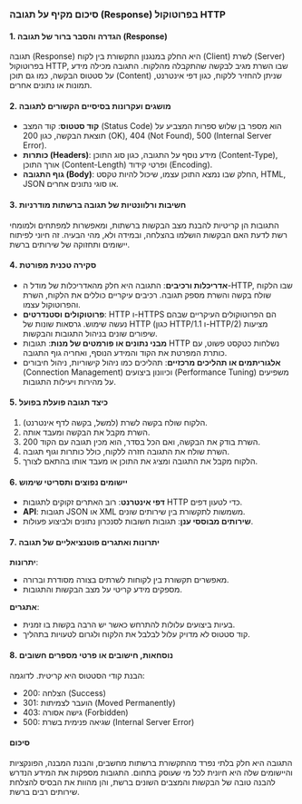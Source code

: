 ### סיכום מקיף על תגובה (Response) בפרוטוקול HTTP

#### 1. הגדרה והסבר ברור של תגובה (Response)
תגובה (Response) היא החלק במנגנון התקשורת בין לקוח (Client) לשרת (Server) בפרוטוקול HTTP, שבו השרת מגיב לבקשה שהתקבלה מהלקוח. התגובה מכילה מידע על סטטוס הבקשה, כמו גם תוכן (Content) שניתן להחזיר ללקוח, כגון דפי אינטרנט, תמונות או נתונים אחרים.

#### 2. מושגים ועקרונות בסיסיים הקשורים לתגובה
- **קוד סטטוס**: קוד המצב (Status Code) הוא מספר בן שלוש ספרות המצביע על תוצאת הבקשה, כגון 200 (OK), 404 (Not Found), 500 (Internal Server Error).
- **כותרות (Headers)**: מידע נוסף על התגובה, כגון סוג התוכן (Content-Type), אורך התוכן (Content-Length) ופרטי קידוד (Encoding).
- **גוף התגובה (Body)**: החלק שבו נמצא התוכן עצמו, שיכול להיות טקסט, HTML, JSON או סוגי נתונים אחרים.

#### 3. חשיבות ורלוונטיות של תגובה ברשתות מודרניות
התגובות הן קריטיות להבנת מצב הבקשות ברשתות, ומאפשרות למפתחים ולמומחי רשת לדעת האם הבקשות הושלמו בהצלחה, ובמידה ולא, מהי הבעיה. זה חיוני לפיתוח יישומים ותחזוקה של שירותים ברשת.

#### 4. סקירה טכנית מפורטת
- **אדריכלות ורכיבים**: התגובה היא חלק מהאדריכלות של מודל ה-HTTP, שבו הלקוח שולח בקשה והשרת מספק תגובה. רכיבים עיקריים כוללים את הלקוח, השרת והפרוטוקול עצמו.
- **פרוטוקולים וסטנדרטים**: HTTP ו-HTTPS הם הפרוטוקולים העיקריים שבהם נעשה שימוש. גרסאות שונות של HTTP (כגון HTTP/1.1 ו-HTTP/2) מציעות שיפורים שונים בניהול התגובות והבקשות.
- **מבני נתונים או פורמטים של מנות**: תגובות HTTP נשלחות כטקסט פשוט, עם כותרת המפרטת את הקוד והמידע הנוסף, ואחריה גוף התגובה.
- **אלגוריתמים או תהליכים מרכזיים**: תהליכים כמו ניהול קישוריות, ניהול חיבורים (Connection Management) וכיוונון ביצועים (Performance Tuning) משפיעים על מהירות ויעילות התגובות.

#### 5. כיצד תגובה פועלת בפועל
1. הלקוח שולח בקשה לשרת (למשל, בקשה לדף אינטרנט).
2. השרת מקבל את הבקשה ומעבד אותה.
3. השרת בודק את הבקשה, ואם הכל בסדר, הוא מכין תגובה עם הקוד 200.
4. השרת שולח את התגובה חזרה ללקוח, כולל כותרות וגוף תגובה.
5. הלקוח מקבל את התגובה ומציג את התוכן או מעבד אותו בהתאם לצורך.

#### 6. יישומים נפוצים ותסריטי שימוש
- **דפי אינטרנט**: רוב האתרים זקוקים לתגובות HTTP כדי לטעון דפים.
- **API**: תגובות JSON או XML משמשות לתקשורת בין שירותים שונים.
- **שירותים מבוססי ענן**: תגובות חשובות לסנכרון נתונים ולביצוע פעולות.

#### 7. יתרונות ואתגרים פוטנציאליים של תגובה
**יתרונות**:
- מאפשרים תקשורת בין לקוחות לשרתים בצורה מסודרת וברורה.
- מספקים מידע קריטי על מצב הבקשות והתגובות.

**אתגרים**:
- בעיות ביצועים עלולות להתרחש כאשר יש הרבה בקשות בו זמנית.
- קוד סטטוס לא מדויק עלול לבלבל את הלקוח ולגרום לטעויות בתהליך.

#### 8. נוסחאות, חישובים או פרטי מספרים חשובים
הבנת קודי הסטטוס היא קריטית. לדוגמה:
- 200: הצלחה (Success)
- 301: הועבר לצמיתות (Moved Permanently)
- 403: גישה אסורה (Forbidden)
- 500: שגיאה פנימית בשרת (Internal Server Error)

#### סיכום
התגובה היא חלק בלתי נפרד מהתקשורת ברשתות מחשבים, והבנת המבנה, הפונקציות והיישומים שלה היא חיונית לכל מי שעוסק בתחום. התגובות מספקות את המידע הנדרש להבנה טובה של הבקשות והמצבים השונים ברשת, והן מהוות את הבסיס להצלחת שירותים רבים ברשת.